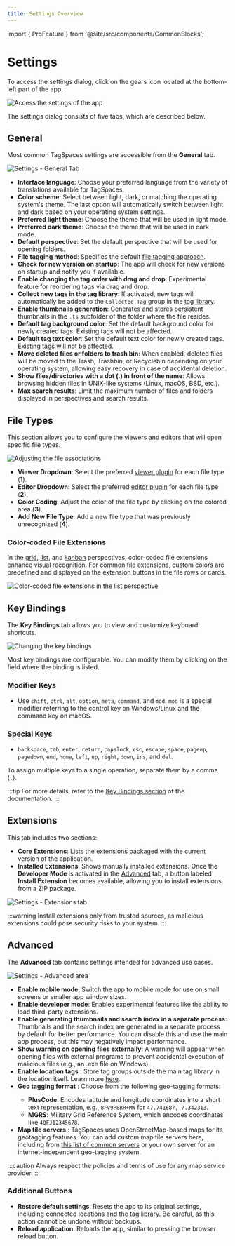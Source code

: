 ```yaml
---
title: Settings Overview
---
```


import { ProFeature } from '@site/src/components/CommonBlocks';

# Settings

To access the settings dialog, click on the gears icon located at the bottom-left part of the app.

![Access the settings of the app](/media/open-settings.png)

The settings dialog consists of five tabs, which are described below.

## General

Most common TagSpaces settings are accessible from the **General** tab.

![Settings - General Tab](/media/tagspaces-settings-general.png)

- **Interface language**: Choose your preferred language from the variety of translations available for TagSpaces.
- **Color scheme**: Select between light, dark, or matching the operating system's theme. The last option will automatically switch between light and dark based on your operating system settings.
- **Preferred light theme**: Choose the theme that will be used in light mode.
- **Preferred dark theme**: Choose the theme that will be used in dark mode.
- **Default perspective**: Set the default perspective that will be used for opening folders.
- **File tagging method**: Specifies the default [file tagging approach](/tagging#file-tagging).
- **Check for new version on startup**: The app will check for new versions on startup and notify you if available.
- **Enable changing the tag order with drag and drop**: Experimental feature for reordering tags via drag and drop.
- **Collect new tags in the tag library**: If activated, new tags will automatically be added to the `Collected Tag` group in the [tag library](/ui/taglibrary).
- **Enable thumbnails generation**: Generates and stores persistent thumbnails in the `.ts` subfolder of the folder where the file resides.
- **Default tag background color**: Set the default background color for newly created tags. Existing tags will not be affected.
- **Default tag text color**: Set the default text color for newly created tags. Existing tags will not be affected.
- **Move deleted files or folders to trash bin**: When enabled, deleted files will be moved to the Trash, Trashbin, or Recyclebin depending on your operating system, allowing easy recovery in case of accidental deletion.
- **Show files/directories with a dot (.) in front of the name**: Allows browsing hidden files in UNIX-like systems (Linux, macOS, BSD, etc.).
- **Max search results**: Limit the maximum number of files and folders displayed in perspectives and search results.

## File Types

This section allows you to configure the viewers and editors that will open specific file types.

![Adjusting the file associations](/media/settings-tab-file-types.svg)

- **Viewer Dropdown**: Select the preferred [viewer plugin](/viewing-files) for each file type (**1**).
- **Editor Dropdown**: Select the preferred [editor plugin](/editing-files) for each file type (**2**).
- **Color Coding**: Adjust the color of the file type by clicking on the colored area (**3**).
- **Add New File Type**: Add a new file type that was previously unrecognized (**4**).

### Color-coded File Extensions

In the [grid](/perspectives/grid), [list](/perspectives/list), and [kanban](/perspectives/kanban) perspectives, color-coded file extensions enhance visual recognition. For common file extensions, custom colors are predefined and displayed on the extension buttons in the file rows or cards.

![Color-coded file extensions in the list perspective](/media/color-coded-file-extensions-list.svg)

## Key Bindings

The **Key Bindings** tab allows you to view and customize keyboard shortcuts.

![Changing the key bindings](/media/tagspaces-settings-key-bindings.png)

Most key bindings are configurable. You can modify them by clicking on the field where the binding is listed.

### Modifier Keys

- Use `shift`, `ctrl`, `alt`, `option`, `meta`, `command`, and `mod`. `mod` is a special modifier referring to the control key on Windows/Linux and the command key on macOS.

### Special Keys

- `backspace`, `tab`, `enter`, `return`, `capslock`, `esc`, `escape`, `space`, `pageup`, `pagedown`, `end`, `home`, `left`, `up`, `right`, `down`, `ins`, and `del`.

To assign multiple keys to a single operation, separate them by a comma (`,`).

:::tip
For more details, refer to the [Key Bindings section](/ui/keybindings) of the documentation.
:::

## Extensions

This tab includes two sections:

- **Core Extensions**: Lists the extensions packaged with the current version of the application.
- **Installed Extensions**: Shows manually installed extensions. Once the **Developer Mode** is activated in the [Advanced](#advanced) tab, a button labeled **Install Extension** becomes available, allowing you to install extensions from a ZIP package.

![Settings - Extensions tab](/media/tagspaces-settings-extensions.png)

:::warning
Install extensions only from trusted sources, as malicious extensions could pose security risks to your system.
:::

## Advanced

The **Advanced** tab contains settings intended for advanced use cases.

![Settings - Advanced area](/media/tagspaces-settings-advanced.png)

- **Enable mobile mode**: Switch the app to mobile mode for use on small screens or smaller app window sizes.
- **Enable developer mode**: Enables experimental features like the ability to load third-party extensions.
- **Enable generating thumbnails and search index in a separate process**: Thumbnails and the search index are generated in a separate process by default for better performance. You can disable this and use the main app process, but this may negatively impact performance.
- **Show warning on opening files externally**: A warning will appear when opening files with external programs to prevent accidental execution of malicious files (e.g., an .exe file on Windows).
- **Enable location tags** <ProFeature />: Store tag groups outside the main tag library in the location itself. Learn more [here](/ui/taglibrary/#location-tags).
- **Geo tagging format** <ProFeature />: Choose from the following geo-tagging formats:
  - **PlusCode**: Encodes latitude and longitude coordinates into a short text representation, e.g., `8FV9P8RR+MW` for `47.741687, 7.342313`.
  - **MGRS**: Military Grid Reference System, which encodes coordinates like `4QFJ12345678`.
- **Map tile servers** <ProFeature />: TagSpaces uses OpenStreetMap-based maps for its geotagging features. You can add custom map tile servers here, including from [this list of common servers](https://wiki.openstreetmap.org/wiki/Tile_servers) or your own server for an internet-independent geo-tagging system.

:::caution
Always respect the policies and terms of use for any map service provider.
:::

### Additional Buttons

- **Restore default settings**: Resets the app to its original settings, including connected locations and the tag library. Be careful, as this action cannot be undone without backups.
- **Reload application**: Reloads the app, similar to pressing the browser reload button.
